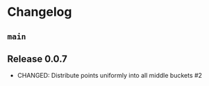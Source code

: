 # Changelog

## `main`

## Release 0.0.7

- CHANGED: Distribute points uniformly into all middle buckets #2
